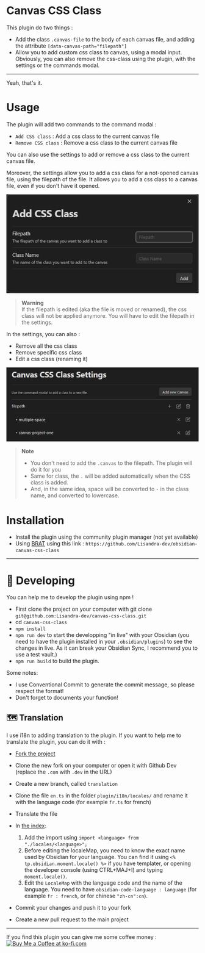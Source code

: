 # Canvas CSS Class

This plugin do two things : 
- Add the class `.canvas-file` to the body of each canvas file, and adding the attribute `[data-canvas-path="filepath"]` 
- Allow you to add custom css class to canvas, using a modal input. Obviously, you can also remove the css-class using the plugin, with the settings or the commands modal. 


---
Yeah, that's it.


# Usage

The plugin will add two commands to the command modal :
- `Add CSS class` : Add a css class to the current canvas file
- `Remove CSS class` : Remove a css class to the current canvas file

You can also use the settings to add or remove a css class to the current canvas file.

Moreover, the settings allow you to add a css class for a not-opened canvas file, using the filepath of the file. It allows you to add a css class to a canvas file, even if you don't have it opened.

![](docs/add_css_class_settings.png)


> **Warning**   
> If the filepath is edited (aka the file is moved or renamed), the css class will not be applied anymore. You will have to edit the filepath in the settings.

In the settings, you can also : 
- Remove all the css class 
- Remove specific css class
- Edit a css class (renaming it)

![](docs/canvas-settings.png)


> **Note**  
> - You don't need to add the `.canvas` to the filepath. The plugin will do it for you
> - Same for class, the `.` will be added automatically when the CSS class is added.
> - And, in the same idea, space will be converted to `-` in the class name, and converted to lowercase.

# Installation

- Install the plugin using the community plugin manager (not yet available)
- Using [BRAT](https://github.com/TfTHacker/obsidian42-brat) using this link : `https://github.com/Lisandra-dev/obsidian-canvas-css-class`

---
# :robot: Developing

You can help me to develop the plugin using npm !

- First clone the project on your computer with git clone `git@github.com:Lisandra-dev/canvas-css-class.git`
- cd `canvas-css-class`
- `npm install`
- `npm run dev` to start the developping "in live" with your Obsidian (you need to have the plugin installed in your `.obsidian/plugins`) to see the changes in live. As it can break your Obsidian Sync, I recommend you to use a test vault.)
- `npm run build` to build the plugin. 

Some notes:

- I use Conventional Commit to generate the commit message, so please respect the format!
- Don't forget to documents your function!

## 🗺️ Translation 

I use i18n to adding translation to the plugin. If you want to help me to translate the plugin, you can do it with :
- [Fork the project](https://github.com/Lisandra-dev/obsidian-canvas-css-class/fork)
- Clone the new fork on your computer or open it with Github Dev (replace the `.com` with `.dev` in the URL)
- Create a new branch, called `translation`
- Clone the file `en.ts` in the folder `plugin/i18n/locales/` and rename it with the language code (for example `fr.ts` for french)
- Translate the file
- In [the index](plugin/i18n/index.ts):
    1. Add the import using `import <language> from "./locales/<language>";`
    2. Before editing the localeMap, you need to know the exact name used by Obsidian for your language. You can find it using `<% tp.obsidian.moment.locale() %>` if you have templater, or opening the developer console (using CTRL+MAJ+I) and typing `moment.locale()`.
  3. Edit the `LocaleMap` with the language code and the name of the language. You need to have `obsidian-code-language : language` (for example `fr : french`, or for chinese `"zh-cn":cn`).

- Commit your changes and push it to your fork
- Create a new pull request to the main project


---

If you find this plugin you can give me some coffee money : <br/>
<a href='https://ko-fi.com/X8X54ZYAV' target='_blank'><img height='36' style='border:0px;height:36px;' src='https://cdn.ko-fi.com/cdn/kofi1.png?v=3' border='0' alt='Buy Me a Coffee at ko-fi.com' /></a>
